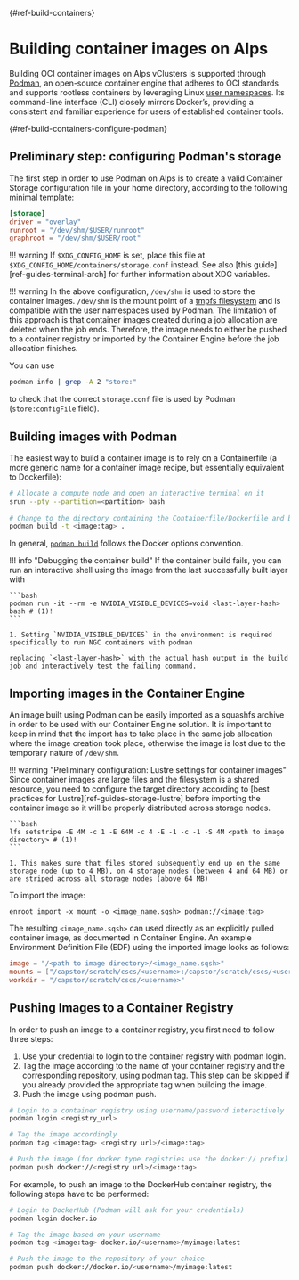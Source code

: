 [](){#ref-build-containers}
# Building container images on Alps

Building OCI container images on Alps vClusters is supported through [Podman](https://podman.io/), an open-source container engine that adheres to OCI standards and supports rootless containers by leveraging Linux [user namespaces](https://www.man7.org/linux/man-pages/man7/user_namespaces.7.html).
Its command-line interface (CLI) closely mirrors Docker’s, providing a consistent and familiar experience for users of established container tools.

[](){#ref-build-containers-configure-podman}
## Preliminary step: configuring Podman's storage

The first step in order to use Podman on Alps is to create a valid Container Storage configuration file in your home directory, according to the following minimal template:

```toml title="$HOME/.config/containers/storage.conf"
[storage]
driver = "overlay"
runroot = "/dev/shm/$USER/runroot"
graphroot = "/dev/shm/$USER/root"
```

!!! warning
    If `$XDG_CONFIG_HOME` is set, place this file at `$XDG_CONFIG_HOME/containers/storage.conf` instead. See also [this guide][ref-guides-terminal-arch] for further information about XDG variables.

!!! warning
    In the above configuration, `/dev/shm` is used to store the container images.
    `/dev/shm` is the mount point of a [tmpfs filesystem](https://www.kernel.org/doc/html/latest/filesystems/tmpfs.html#tmpfs) and is compatible with the user namespaces used by Podman.
    The limitation of this approach  is that container images created during a job allocation are deleted when the job ends.
    Therefore, the image needs to either be pushed to a container registry or imported by the Container Engine before the job allocation finishes.

You can use

```bash
podman info | grep -A 2 "store:"
```

to check that the correct `storage.conf` file is used by Podman (`store:configFile` field).

## Building images with Podman

The easiest way to build a container image is to rely on a Containerfile (a more generic name for a container image recipe, but essentially equivalent to Dockerfile):

```bash
# Allocate a compute node and open an interactive terminal on it
srun --pty --partition=<partition> bash
 
# Change to the directory containing the Containerfile/Dockerfile and build the image
podman build -t <image:tag> .
```

In general, [`podman build`](https://docs.podman.io/en/stable/markdown/podman-build.1.html) follows the Docker options convention.

!!! info "Debugging the container build"
    If the container build fails, you can run an interactive shell using the image from the last successfully built layer with

    ```bash
    podman run -it --rm -e NVIDIA_VISIBLE_DEVICES=void <last-layer-hash> bash # (1)!
    ```

    1. Setting `NVIDIA_VISIBLE_DEVICES` in the environment is required specifically to run NGC containers with podman

    replacing `<last-layer-hash>` with the actual hash output in the build job and interactively test the failing command.


## Importing images in the Container Engine

An image built using Podman can be easily imported as a squashfs archive in order to be used with our Container Engine solution.
It is important to keep in mind that the import has to take place in the same job allocation where the image creation took place, otherwise the image is lost due to the temporary nature of `/dev/shm`.

!!! warning "Preliminary configuration: Lustre settings for container images"
    Since container images are large files and the filesystem is a shared resource, you need to configure the target directory according to [best practices for Lustre][ref-guides-storage-lustre] before importing the container image so it will be properly distributed across storage nodes.

    ```bash
    lfs setstripe -E 4M -c 1 -E 64M -c 4 -E -1 -c -1 -S 4M <path to image directory> # (1)!
    ```

    1. This makes sure that files stored subsequently end up on the same storage node (up to 4 MB), on 4 storage nodes (between 4 and 64 MB) or are striped across all storage nodes (above 64 MB)


To import the image:

```
enroot import -x mount -o <image_name.sqsh> podman://<image:tag>
```

The resulting `<image_name.sqsh>` can used directly as an explicitly pulled container image, as documented in Container Engine.
An example Environment Definition File (EDF) using the imported image looks as follows:

```toml
image = "/<path to image directory>/<image_name.sqsh>"
mounts = ["/capstor/scratch/cscs/<username>:/capstor/scratch/cscs/<username>"]
workdir = "/capstor/scratch/cscs/<username>"
```
## Pushing Images to a Container Registry

In order to push an image to a container registry, you first need to follow three steps:

1. Use your credential to login to the container registry with podman login.
2. Tag the image according to the name of your container registry and the corresponding repository, using podman tag. This step can be skipped if you already provided the appropriate tag when building the image.
3. Push the image using podman push.

```bash
# Login to a container registry using username/password interactively
podman login <registry_url>

# Tag the image accordingly
podman tag <image:tag> <registry url>/<image:tag>

# Push the image (for docker type registries use the docker:// prefix)
podman push docker://<registry url>/<image:tag>
```

For example, to push an image to the DockerHub container registry, the following steps have to be performed:

```bash
# Login to DockerHub (Podman will ask for your credentials)
podman login docker.io

# Tag the image based on your username
podman tag <image:tag> docker.io/<username>/myimage:latest

# Push the image to the repository of your choice
podman push docker://docker.io/<username>/myimage:latest
```
